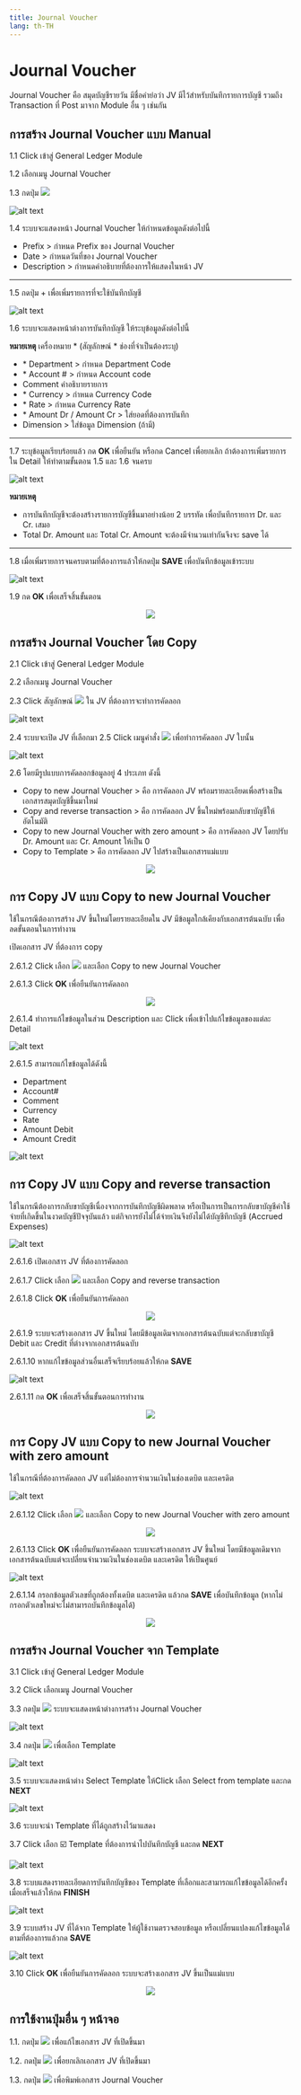 ```yaml
---
title: Journal Voucher
lang: th-TH
---
```


# Journal Voucher

Journal Voucher คือ สมุดบัญชีรายวัน มีชื่อคำย่อว่า JV มีไว้สำหรับบันทึกรายการบัญชี รวมถึง Transaction ที่ Post มาจาก Module อื่น ๆ เช่นกัน

## การสร้าง Journal Voucher แบบ Manual

1.1 Click เข้าสู่ General Ledger Module

1.2 เลือกเมนู Journal Voucher

1.3 กดปุ่ม <img src="../public/add_icon.png" style="display: inline-block;" />

![alt text](image.png)

1.4 ระบบจะแสดงหน้า Journal Voucher ให้กำหนดข้อมูลดังต่อไปนี้

- Prefix > กำหนด Prefix ของ Journal Voucher
- Date > กำหนดวันที่ของ Journal Voucher
- Description > กำหนดคำอธิบายที่ต้องการให้แสดงในหน้า JV

---

1.5 กดปุ่ม + เพื่อเพิ่มรายการที่จะใช้บันทึกบัญชี

![alt text](image-1.png)

1.6 ระบบจะแสดงหน้าต่างการบันทึกบัญชี ให้ระบุข้อมูลดังต่อไปนี้

**หมายเหตุ** เครื่องหมาย <span class="asterisk">\*</span>
(สัญลักษณ์ \* ช่องที่จำเป็นต้องระบุ)

- <span class="asterisk">\*</span> Department > กำหนด Department Code
- <span class="asterisk">\*</span> Account # > กำหนด Account code
- Comment คำอธิบายรายการ
- <span class="asterisk">\*</span> Currency > กำหนด Currency Code
- <span class="asterisk">\*</span> Rate > กำหนด Currency Rate
- <span class="asterisk">\*</span> Amount Dr / Amount Cr > ใส่ยอดที่ต้องการบันทึก
- Dimension > ใส่ข้อมูล Dimension (ถ้ามี)

---

1.7 ระบุข้อมูลเรียบร้อยแล้ว กด **<span class="btn">OK</span>** เพื่อยืนยัน หรือกด Cancel เพื่อยกเลิก
ถ้าต้องการเพิ่มรายการใน Detail ให้ทำตามขั้นตอน 1.5 และ 1.6 จนครบ

![alt text](image-2.png)

**หมายเหตุ**

- การบันทึกบัญชีจะต้องสร้างรายการบัญชีขึ้นมาอย่างน้อย 2 บรรทัด เพื่อบันทึกรายการ Dr. และ Cr. เสมอ
- Total Dr. Amount และ Total Cr. Amount จะต้องมีจำนวนเท่ากันจึงจะ save ได้

---

1.8 เมื่อเพิ่มรายการจนครบตามที่ต้องการแล้วให้กดปุ่ม **<span class="btn">SAVE</span>** เพื่อบันทึกข้อมูลเข้าระบบ

![alt text](image-3.png)

1.9 กด **<span class="btn">OK</span>** เพื่อเสร็จสิ้นขั้นตอน

<p align="center">
    <img src="./image-4.png"  />
</p>

## การสร้าง Journal Voucher โดย Copy

2.1 Click เข้าสู่ General Ledger Module

2.2 เลือกเมนู Journal Voucher

2.3 Click สัญลักษณ์ <img src="./image-5.png" style="display: inline-block;" /> ใน JV ที่ต้องการจะทำการคัดลอก

![alt text](image-6.png)

2.4 ระบบจะเปิด JV ที่เลือกมา
2.5 Click เมนูคำสั่ง <img src="../public/copy_icon.png" style="display: inline-block;" /> เพื่อทำการคัดลอก JV ใบนั้น

![alt text](image-7.png)

2.6 โดยมีรูปแบบการคัดลอกข้อมูลอยู่ 4 ประเภท ดังนี้

- Copy to new Journal Voucher > คือ การคัดลอก JV พร้อมรายละเอียดเพื่อสร้างเป็นเอกสารสมุดบัญชีขึ้นมาใหม่
- Copy and reverse transaction > คือ การคัดลอก JV ขึ้นใหม่พร้อมกลับขาบัญชีให้อัตโนมัติ
- Copy to new Journal Voucher with zero amount > คือ การคัดลอก JV โดยปรับ Dr. Amount และ Cr. Amount ให้เป็น 0
- Copy to Template > คือ การคัดลอก JV ไปสร้างเป็นเอกสารแม่แบบ

<p align="center">
    <img src="./image-8.png"  />
</p>

## การ Copy JV แบบ Copy to new Journal Voucher

ใช้ในกรณีต้องการสร้าง JV ขึ้นใหม่โดยรายละเอียดใน JV มีข้อมูลใกล้เคียงกับเอกสารต้นฉบับ เพื่อลดขั้นตอนในการทำงาน

เปิดเอกสาร JV ที่ต้องการ copy

2.6.1.2 Click เลือก <img src="../public/copy_icon.png" style="display: inline-block;" /> และเลือก Copy to new Journal Voucher

2.6.1.3 Click **<span class="btn">OK</span>** เพื่อยืนยันการคัดลอก

<p align="center">
    <img src="./image-9.png"  />
</p>

2.6.1.4 ทำการแก้ไขข้อมูลในส่วน Description และ Click เพื่อเข้าไปแก้ไขข้อมูลของแต่ละ Detail

![alt text](image-10.png)

2.6.1.5 สามารถแก้ไขข้อมูลได้ดังนี้

- Department
- Account#
- Comment
- Currency
- Rate
- Amount Debit
- Amount Credit

![alt text](image-11.png)

## การ Copy JV แบบ Copy and reverse transaction

ใช้ในกรณีต้องการกลับขาบัญชีเนื่องจากการบันทึกบัญชีผิดพลาด หรือเป็นการเป็นการกลับขาบัญชีค่าใช้จ่ายที่เกิดขึ้นในงวดบัญชีปัจจุบันแล้ว แต่กิจการยังไม่ได้จ่ายเงินจึงยังไม่ได้บัญชีทึกบัญชี (Accrued Expenses)

![alt text](image-12.png)

2.6.1.6 เปิดเอกสาร JV ที่ต้องการคัดลอก

2.6.1.7 Click เลือก <img src="../public/copy_icon.png" style="display: inline-block;" /> และเลือก Copy and reverse transaction

2.6.1.8 Click **<span class="btn">OK</span>** เพื่อยืนยันการคัดลอก

<p align="center">
    <img src="./image-13.png"  />
</p>

2.6.1.9 ระบบจะสร้างเอกสาร JV ขึ้นใหม่ โดยมีข้อมูลเดิมจากเอกสารต้นฉบับแต่จะกลับขาบัญชี Debit และ Credit ที่ต่างจากเอกสารต้นฉบับ

2.6.1.10 หากแก้ไขข้อมูลส่วนอื่นเสร็จเรียบร้อยแล้วให้กด **<span class="btn">SAVE</span>**

![alt text](image-14.png)

2.6.1.11 กด **<span class="btn">OK</span>** เพื่อเสร็จสิ้นขั้นตอนการทำงาน

<p align="center">
    <img src="./image-15.png"  />
</p>

## การ Copy JV แบบ Copy to new Journal Voucher with zero amount

ใช้ในกรณีที่ต้องการคัดลอก JV แต่ไม่ต้องการจำนวนเงินในช่องเดบิต และเครดิต

![alt text](image-16.png)

2.6.1.12 Click เลือก <img src="../public/copy_icon.png" style="display: inline-block;" /> และเลือก Copy to new Journal Voucher with zero amount

<p align="center">
    <img src="./image-17.png"  />
</p>
 
2.6.1.13 Click **<span class="btn">OK</span>**   เพื่อยืนยันการคัดลอก ระบบจะสร้างเอกสาร JV ขึ้นใหม่ โดยมีข้อมูลเดิมจากเอกสารต้นฉบับแต่จะเปลี่ยนจำนวนเงินในช่องเดบิต และเครดิต ให้เป็นศูนย์

![alt text](image-18.png)

2.6.1.14 กรอกข้อมูลตัวเลขที่ถูกต้องทั้งเดบิต และเครดิต แล้วกด **<span class="btn">SAVE</span>** เพื่อบันทึกข้อมูล (หากไม่กรอกตัวเลขใหม่จะไม่สามารถบันทึกข้อมูลได้)

<p align="center">
    <img src="./image-15.png"  />
</p>

## การสร้าง Journal Voucher จาก Template

3.1 Click เข้าสู่ General Ledger Module

3.2 Click เลือกเมนู Journal Voucher

3.3 กดปุ่ม <img src="../public/add_icon.png" style="display: inline-block;" /> ระบบจะแสดงหน้าต่างการสร้าง Journal Voucher

![alt text](image-19.png)

3.4 กดปุ่ม <img src="./template_btn.png" style="display: inline-block;" /> เพื่อเลือก Template

![alt text](image-20.png)

3.5 ระบบจะแสดงหน้าต่าง Select Template ให้Click เลือก Select from template และกด **<span class="btn">NEXT</span>**

![alt text](image-21.png)

3.6 ระบบจะนำ Template ที่ได้ถูกสร้างไว้มาแสดง

3.7 Click เลือก ☑️ Template ที่ต้องการนำไปบันทึกบัญชี และกด **<span class="btn">NEXT</span>**

![alt text](image-22.png)

3.8 ระบบแสดงรายละเอียดการบันทึกบัญชีของ Template ที่เลือกและสามารถแก้ไขข้อมูลได้อีกครั้ง เมื่อเสร็จแล้วให้กด **<span class="btn">FINISH</span>**

![alt text](image-23.png)

3.9 ระบบสร้าง JV ที่ได้จาก Template ให้ผู้ใช้งานตรวจสอบข้อมูล หรือเปลี่ยนแปลงแก้ไขข้อมูลได้ตามที่ต้องการแล้วกด **<span class="btn">SAVE</span>**

![alt text](image-24.png)

3.10 Click **<span class="btn">OK</span>** เพื่อยืนยันการคัดลอก ระบบจะสร้างเอกสาร JV ขึ้นเป็นแม่แบบ

<p align="center">
    <img src="./image-4.png"  />
</p>

## การใช้งานปุ่มอื่น ๆ หน้าจอ

1.1. กดปุ่ม <img src="../public/edit_icon.png" style="display: inline-block;" /> เพื่อแก้ไขเอกสาร JV ที่เปิดขึ้นมา

1.2. กดปุ่ม <img src="../public/void_icon.png" style="display: inline-block;" /> เพื่อยกเลิกเอกสาร JV ที่เปิดขึ้นมา

1.3. กดปุ่ม <img src="../public/print_icon.svg" style="display: inline-block;" /> เพื่อพิมพ์เอกสาร Journal Voucher
